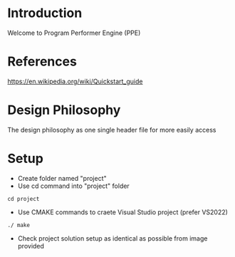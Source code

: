 # Introduction
Welcome to Program Performer Engine (PPE)

# References
https://en.wikipedia.org/wiki/Quickstart_guide

# Design Philosophy
The design philosophy as one single header file for more easily access

# Setup
- Create folder named "project"
- Use cd command into "project" folder
```
cd project
```
- Use CMAKE commands to craete Visual Studio project (prefer VS2022)
```
./ make
```
- Check project solution setup as identical as possible from image provided
